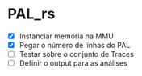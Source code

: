 # PAL_rs

- [X] Instanciar memória na MMU
- [X] Pegar o número de linhas do PAL
- [ ] Testar sobre o conjunto de Traces
- [ ] Definir o output para as análises
